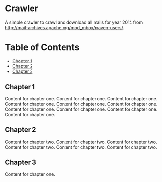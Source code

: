 # Crawler
A simple crawler to crawl and download all mails for year 2014 from http://mail-archives.apache.org/mod_mbox/maven-users/.


# Table of Contents
  * [Chapter 1](#chapter-1)
  * [Chapter 2](#chapter-2)
  * [Chapter 3](#chapter-3)

## Chapter 1 <a id="chapter-1"></a>
Content for chapter one.
Content for chapter one.
Content for chapter one.
Content for chapter one.
Content for chapter one.
Content for chapter one.
Content for chapter one.
Content for chapter one.
Content for chapter one.
Content for chapter one.

## Chapter 2 <a id="chapter-2"></a>
Content for chapter two.
Content for chapter two.
Content for chapter two.
Content for chapter two.
Content for chapter two.
Content for chapter two.

## Chapter 3 <a id="chapter-3"></a>
Content for chapter one.
